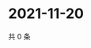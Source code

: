 # 2021-11-20

共 0 条

<!-- BEGIN WEIBO -->
<!-- 最后更新时间 Sat Nov 20 2021 03:11:41 GMT+0800 (China Standard Time) -->

<!-- END WEIBO -->
